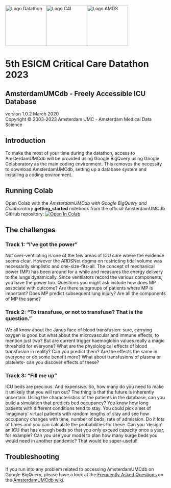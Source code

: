 <img src="https://github.com/AmsterdamUMC/AmsterdamUMCdb/blob/master/img/logo_esicm_datathon_2023.png?raw=1" alt="Logo Datathon" width=128px/><img src="https://github.com/AmsterdamUMC/AmsterdamUMCdb/blob/master/img/logo_c4i_square.png?raw=1" alt="Logo C4I" width=128px/><img src="https://github.com/AmsterdamUMC/AmsterdamUMCdb/blob/master/img/logo_amds.png?raw=1" alt="Logo AMDS" width=128px/>

# 5th ESICM Critical Care Datathon 2023
## AmsterdamUMCdb - Freely Accessible ICU Database

version 1.0.2 March 2020  
Copyright &copy; 2003-2023 Amsterdam UMC - Amsterdam Medical Data Science

## Introduction

To make the most of your time during the datathon, access to AmsterdamUMCdb will be provided using Google BigQuery using
Google Colaboratory as the main coding environment. This removes the necessity to download AmsterdamUMCdb, setting up a
database system and installing a coding environment.

## Running Colab

Open Colab with the *AmsterdamUMCdb with Google BigQuery and Colaboratory* **getting_started** notebook from the official AmsterdamUMCdb GitHub
repository: [![Open In Colab](https://colab.research.google.com/assets/colab-badge.svg)](https://colab.research.google.com/github/AmsterdamUMC/AmsterdamUMCdb/blob/master/bigquery/getting_started.ipynb)

## The challenges

### Track 1: “I’ve got the power”

Not over-ventilating is one of the few areas of ICU care where the evidence seems clear. However the ARDSNet dogma on restricting tidal volume was necessarily simplistic and one-size-fits-all. The concept of mechanical power (MP) has been around for a while and measures the energy delivery to the lungs dynamically. Since ventilators record the various components, you have the power too. Questions you might ask include how does MP associate with outcome? Are there subgroups of patients where MP is important? Does MP predict subsequent lung injury? Are all the components of MP the same?


### Track 2: “To transfuse, or not to transfuse? That is the question.”

We all know about the Janus face of blood transfusion: sure, carrying oxygen is good but what about the microvascular and immune effects, to mention just two? But are current trigger haemoglobin values really a magic threshold for everyone? What are the physiological effects of blood transfusion in reality? Can you predict them? Are the effects the same in everyone or do some benefit more? What about transfusions of plasma or platelets- can you discover effects of these?

### Track 3: “Fill me up”
ICU beds are precious. And expensive. So, how many do you need to make it unlikely that you will run out? The thing is that the future is inherently uncertain. Using the characteristics of the patients in the database, can you build a simulation that predicts bed occupancy? You know how long patients with different conditions tend to stay. You could pick a set of ‘imaginary' virtual patients with random lengths of stay and see how occupancy changes with time, number of beds, rate of admission. Do it lots of times and you can calculate the probabilities for these. Can you ‘design’ an ICU that has enough beds so that you only exceed capacity once a year, for example? Can you use your model to plan how many surge beds you would need in another pandemic? That would be super-useful!

## Troubleshooting

If you run into any problem related to accessing AmsterdamUMCdb on Google BigQuery, please have a look at
the [Frequently Asked Questions](https://github.com/AmsterdamUMC/AmsterdamUMCdb/wiki/bigquery#faq) on
the [AmsterdamUMCdb wiki](https://github.com/AmsterdamUMC/AmsterdamUMCdb/wiki). 
